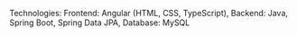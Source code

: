 Technologies: Frontend: Angular (HTML, CSS, TypeScript), 
Backend: Java, Spring Boot, Spring Data JPA, 
Database: MySQL
